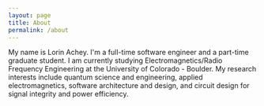 ```yaml
---
layout: page
title: About
permalink: /about
---
```


My name is Lorin Achey. I'm a full-time software engineer and a part-time graduate student. I am currently studying Electromagnetics/Radio Frequency Engineering at the University of Colorado - Boulder. My research interests include quantum science and engineering, applied electromagnetics, software architecture and design, and circuit design for signal integrity and power efficiency.
